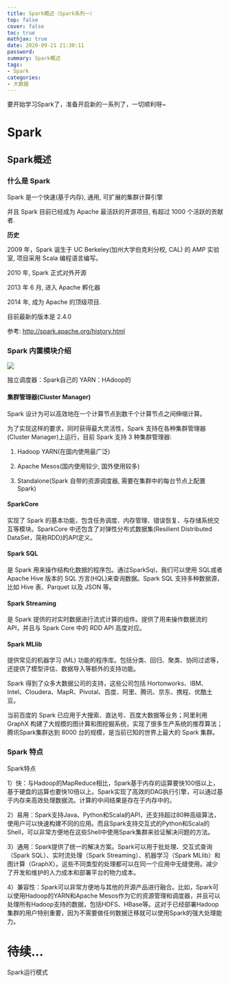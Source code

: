 ```yaml
---
title: Spark概述（Spark系列一）
top: false
cover: false
toc: true
mathjax: true
date: 2020-09-21 21:30:11
password:
summary: Spark概述
tags:
- Spark
categories:
- 大数据
---
```


要开始学习Spark了，准备开启新的一系列了，一切顺利呀~

# Spark

## Spark概述

### 什么是 Spark

Spark 是一个快速(基于内存), 通用, 可扩展的集群计算引擎

并且 Spark 目前已经成为 Apache 最活跃的开源项目, 有超过 1000 个活跃的贡献者.

**历史**

2009 年，Spark 诞生于 UC Berkeley(加州大学伯克利分校, CAL) 的 AMP 实验室, 项目采用 Scala 编程语言编写。

2010 年, Spark 正式对外开源

2013 年 6 月, 进入 Apache 孵化器

2014 年, 成为 Apache 的顶级项目.

目前最新的版本是 2.4.0

参考: http://spark.apache.org/history.html

### Spark 内置模块介绍

![](1.png)

独立调度器：Spark自己的
YARN：HAdoop的

#### 集群管理器(Cluster Manager)

Spark 设计为可以高效地在一个计算节点到数千个计算节点之间伸缩计算。

为了实现这样的要求，同时获得最大灵活性，Spark 支持在各种集群管理器(Cluster Manager)上运行，目前 Spark 支持 3 种集群管理器:

1. Hadoop YARN(在国内使用最广泛)

2. Apache Mesos(国内使用较少, 国外使用较多)

3. Standalone(Spark 自带的资源调度器, 需要在集群中的每台节点上配置 Spark)

#### SparkCore

实现了 Spark 的基本功能，包含任务调度、内存管理、错误恢复、与存储系统交互等模块。SparkCore 中还包含了对弹性分布式数据集(Resilient Distributed DataSet，简称RDD)的API定义。

#### Spark SQL

是 Spark 用来操作结构化数据的程序包。通过SparkSql，我们可以使用 SQL或者Apache Hive 版本的 SQL 方言(HQL)来查询数据。Spark SQL 支持多种数据源，比如 Hive 表、Parquet 以及 JSON 等。

#### Spark Streaming

是 Spark 提供的对实时数据进行流式计算的组件。提供了用来操作数据流的 API，并且与 Spark Core 中的 RDD API 高度对应。

#### Spark MLlib

提供常见的机器学习 (ML) 功能的程序库。包括分类、回归、聚类、协同过滤等，还提供了模型评估、数据导入等额外的支持功能。

Spark 得到了众多大数据公司的支持，这些公司包括 Hortonworks、IBM、Intel、Cloudera、MapR、Pivotal、百度、阿里、腾讯、京东、携程、优酷土豆。

当前百度的 Spark 已应用于大搜索、直达号、百度大数据等业务；阿里利用 GraphX 构建了大规模的图计算和图挖掘系统，实现了很多生产系统的推荐算法；腾讯Spark集群达到 8000 台的规模，是当前已知的世界上最大的 Spark 集群。

### Spark 特点

Spark特点

1）快：与Hadoop的MapReduce相比，Spark基于内存的运算要快100倍以上，基于硬盘的运算也要快10倍以上。Spark实现了高效的DAG执行引擎，可以通过基于内存来高效处理数据流。计算的中间结果是存在于内存中的。

2）易用：Spark支持Java、Python和Scala的API，还支持超过80种高级算法，使用户可以快速构建不同的应用。而且Spark支持交互式的Python和Scala的Shell，可以非常方便地在这些Shell中使用Spark集群来验证解决问题的方法。

3）通用：Spark提供了统一的解决方案。Spark可以用于批处理、交互式查询（Spark SQL）、实时流处理（Spark Streaming）、机器学习（Spark MLlib）和图计算（GraphX）。这些不同类型的处理都可以在同一个应用中无缝使用。减少了开发和维护的人力成本和部署平台的物力成本。

4）兼容性：Spark可以非常方便地与其他的开源产品进行融合。比如，Spark可以使用Hadoop的YARN和Apache Mesos作为它的资源管理和调度器，并且可以处理所有Hadoop支持的数据，包括HDFS、HBase等。这对于已经部署Hadoop集群的用户特别重要，因为不需要做任何数据迁移就可以使用Spark的强大处理能力。

# 待续...

Spark运行模式